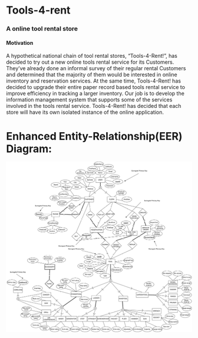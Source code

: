 # Tools-4-rent
### A online tool rental store

#### Motivation
A hypothetical national chain of tool rental stores, “Tools-4-Rent!”, has decided to try out a new online tools rental service for its Customers. They’ve already done an informal survey of their regular rental Customers and determined that the majority of them would be interested in online inventory and reservation services. At the same time, Tools-4-Rent! has decided to upgrade their entire paper record based tools rental service to improve efficiency in tracking a larger inventory. Our job is to develop the information management system that supports some of the services involved in the tools rental service. Tools-4-Rent! has decided that each store will have its own isolated instance of the online application.

# Enhanced Entity-Relationship(EER) Diagram:
![Figure 1-1](https://github.com/liqianzhen/Online-tool-rental-store/blob/master/team055_p2_updatedEER.jpg)
